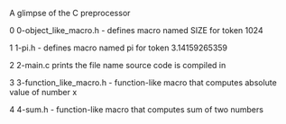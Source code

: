 A glimpse of the C preprocessor

0 0-object_like_macro.h - defines macro named SIZE for token 1024

1 1-pi.h - defines macro named pi for token 3.14159265359

2 2-main.c prints the file name source code is compiled in

3 3-function_like_macro.h - function-like macro that computes absolute value of number x

4 4-sum.h - function-like macro that computes sum of two numbers

